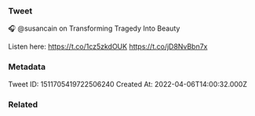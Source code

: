 ### Tweet
🎧 @susancain on Transforming Tragedy Into Beauty

Listen here: https://t.co/1cz5zkdOUK https://t.co/jD8NvBbn7x

### Metadata
Tweet ID: 1511705419722506240
Created At: 2022-04-06T14:00:32.000Z

### Related

